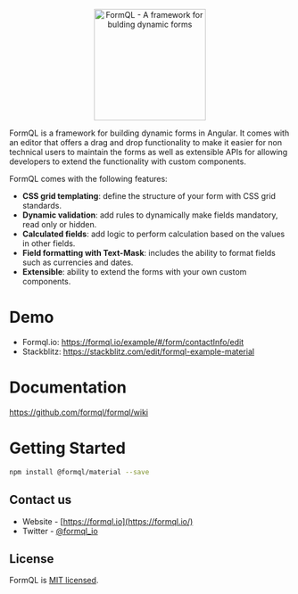 <p align="center"><a href="https://formql.io"><img src="https://formql.io/assets/formql-logo-github.png" alt="FormQL - A framework for bulding dynamic forms" style="height:200px"></a></p>

FormQL is a framework for building dynamic forms in Angular. It comes with an editor that offers a drag and drop functionality to make it easier for non technical users to maintain the forms as well as  extensible APIs for allowing developers to extend the functionality with custom components. 

FormQL comes with the following features: 

- **CSS grid templating**: define the structure of your form with CSS grid standards.
- **Dynamic validation**: add rules to dynamically make fields mandatory, read only or hidden.
- **Calculated fields**: add logic to perform calculation based on the values in other fields.
- **Field formatting with Text-Mask**: includes the ability to format fields such as currencies and dates.
- **Extensible**: ability to extend the forms with your own custom components.

# Demo
- Formql.io: https://formql.io/example/#/form/contactInfo/edit
- Stackblitz: https://stackblitz.com/edit/formql-example-material

# Documentation
https://github.com/formql/formql/wiki

# Getting Started
```bash
npm install @formql/material --save
```

## Contact us
- Website - [https://formql.io](https://formql.io/)
- Twitter - [@formql_io](https://twitter.com/formql_io)

## License
FormQL is [MIT licensed](LICENSE).
